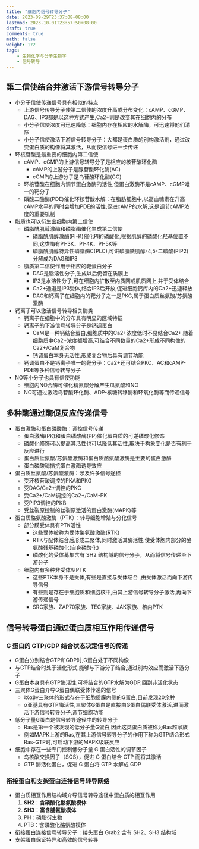 ```yaml
---
title: "细胞内信号转导分子"
date: 2023-09-29T23:37:08+08:00
lastmod: 2023-10-01T23:57:50+08:00
draft: true
comments: true
math: false
weight: 172
tags:
    - 生物化学与分子生物学
    - 信号转导
---
```


## 第二信使结合并激活下游信号转导分子

- 小分子信使传递信号具有相似的特点
    - 上游信号传导分子使第二信使的浓度升高或分布变化：cAMP、cGMP、DAG、IP3都是以这种方式产生,Ca2+则是改变其在细胞内的分布
    - 小分子信使浓度可迅速降低：细胞内存在相应的水解酶，可迅速将他们清除
    - 小分子信使激活下游信号转导分子：大都是蛋白质的别构激活剂，通过改变蛋白质的构像将其激活，从而使信号进一步传递
- 环核苷酸是最重要的细胞内第二信使
    - cAMP、cGMP的上游信号转导分子是相应的核苷酸环化酶
        - cAMP的上游分子是腺苷酸环化酶(AC)
        - cGMP的上游分子是鸟苷酸环化酶(GC)
    - 环核苷酸在细胞内调节蛋白激酶的活性,但蛋白激酶不是cAMP、cGMP唯一的靶分子
    - 磷酸二酯酶(PDE)催化环核苷酸水解：在脂肪细胞中,以高血糖素在升高cAMP水平的同时会增加PDE的活性,促进cAMP的水解,这是调节cAMP浓度的重要机制
- 脂质也可以衍生出细胞内第二信使
    - 磷脂酰肌醇激酶和磷脂酶催化生成第二信使
        - 磷脂酰肌醇激酶(PI-K)催化PI的磷酸化,根据肌醇的磷酸化羟基位置不同,这类酶有PI-3K、PI-4K、PI-5K等
        - 磷脂酰肌醇特异性磷脂酶C(PLC),可讲磷脂酰肌醇-4,5-二磷酸(PIP2)分解成为DAG和IP3
    - 脂质第二信使作用于相应的靶蛋白分子
        - DAG是脂溶性分子,生成以后仍留在质膜上
        - IP3是水溶性分子,可在细胞内扩散至内质网或肌质网上,并于受体结合
        - Ca2+通道是IP3受体,结合IP3后开放,促进细胞钙库内的Ca2+迅速释放
        - DAG和钙离子在细胞内的靶分子之一是PKC,属于蛋白质丝氨酸/苏氨酸激酶
- 钙离子可以激活信号转导相关酶类
    - 钙离子在细胞中的分布具有明显的区域特征
    - 钙离子的下游信号转导分子是钙调蛋白
        - CaM是一种钙结合蛋白,细胞质中的Ca2+浓度低时不易结合Ca2+,随着细胞质中Ca2+浓度额增高,可结合不同数量的Ca2+形成不同构像的Ca2+/CaM复合物
        - 钙调蛋白本身无活性,形成复合物后具有调节功能
    - 钙调蛋白不是钙离子唯一的靶分子：Ca2+还可结合PKC、AC和cAMP-PDE等多种信号转导分子
- NO等小分子也具有信使功能
    - 细胞内NO合酶可催化精氨酸分解产生瓜氨酸和NO
    - NO可通过激活鸟苷酸环化酶、ADP-核糖转移酶和环氧化酶等而传递信号

## 多种酶通过酶促反应传递信号

- 蛋白激酶和蛋白磷酸酶：调控信号传递
    - 蛋白激酶(PK)和蛋白磷酸酶(PP)催化蛋白质的可逆磷酸化修饰
    - 磷酸化修饰可以提高其活性也可以降低其活性,取决于构象变化是否有利于反应进行
    - 蛋白质丝氨酸/苏氨酸激酶和蛋白质酪氨酸激酶是主要的蛋白激酶
    - 蛋白磷酸酶拮抗蛋白激酶诱导效应
- 蛋白质丝氨酸/苏氨酸激酶：涉及许多信号途径
    - 受环核苷酸调控的PKA和PKG
    - 受DAG/Ca2+调控的PKC
    - 受Ca2+/CaM调控的Ca2+/CaM-PK
    - 受PIP3调控的PKB
    - 受丝裂原控制的丝裂原激活的蛋白激酶(MAPK)等
- 蛋白质酪氨酸激酶（PTK）：转导细胞增殖与分化信号
    - 部分膜受体具有PTK活性
        - 这些受体被称为受体酪氨酸激酶(RTK)
        - RTK与配体结合后形成二聚体,同时激活其酶活性,使受体胞内部分的酪氨酸残基磷酸化(自身磷酸化)
        - 磷酸化的受体募集含有 SH2 结构域的信号分子，从而将信号传递至下游分子
    - 细胞内有多种非受体型PTK
        - 这些PTK本身不是受体,有些是直接与受体结合 ,由受体激活而向下游传导信号
        - 有些则是存在于细胞质和细胞核中,由其上游信号转导分子激活,再向下游传递信号
        - SRC家族、ZAP70家族、TEC家族、JAK家族、核内PTK

## 信号转导蛋白通过蛋白质相互作用传递信号

### G 蛋白的 GTP/GDP 结合状态决定信号的传递

- G蛋白分别结合GTP和GDP时,G蛋白处于不同构像
- 与GTP结合时处于活化形式,能够与下游分子结合,通过别构效应而激活下游分子
- G蛋白本身具有GTP酶活性,可将结合的GTP水解为GDP,回到非活化状态
- 三聚体G蛋白介导G蛋白偶联受体传递的信号
    - 以αβγ三聚体的形式存在于细胞质膜内侧的G蛋白,目前发现20余种
    - α亚基具有GTP酶活性,三聚体G蛋白是直接由G蛋白偶联受体激活,进而激活下游信号转导分子,调节细胞功能
- 低分子量G蛋白是信号转导途径中的转导分子
    - Ras是第一个被发现的低分子量G蛋白,因此这类蛋白质被称为Ras超家族
    - 例如MAPK上游的Ras,在其上游信号转导分子的作用下称为GTP结合形式Ras-GTP时,可启动下游的MAPK级联反应
- 细胞中存在一些专门控制低分子量 G 蛋白活性的调节因子
    - 鸟核酸交换因子（SOS），促进 G 蛋白结合 GTP 而将其激活
    - GTP 酶活化蛋白，促进 G 蛋白将 GTP 水解成 GDP

### 衔接蛋白和支架蛋白连接信号转导网络

- 蛋白质相互作用结构域介导信号转导途径中蛋白质的相互作用
    1. **SH2**：**含磷酸化酪氨酸模体**
    2. **SH3**：**富含脯氨酸模体**
    3. PH：磷脂衍生物
    4. PTB：含磷酸化酪氨酸模体
- 衔接蛋白连接信号转导分子：接头蛋白 Grab2 含有 SH2、SH3 结构域
- 支架蛋白保证特异和高效的信号转导
